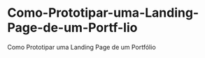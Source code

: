 # Como-Prototipar-uma-Landing-Page-de-um-Portf-lio
Como Prototipar uma Landing Page de um Portfólio
